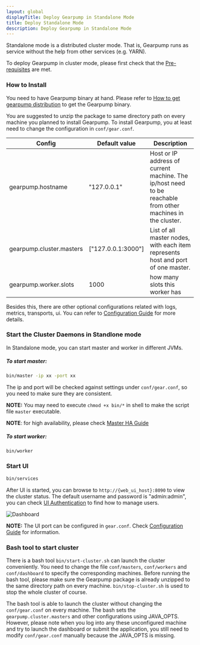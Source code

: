 ```yaml
---
layout: global
displayTitle: Deploy Gearpump in Standalone Mode
title: Deploy Standalone Mode
description: Deploy Gearpump in Standalone Mode
---
```


Standalone mode is a distributed cluster mode. That is, Gearpump runs as service without the help from other services (e.g. YARN).

To deploy Gearpump in cluster mode, please first check that the [Pre-requisites](hardware-requirement.html) are met.

### How to Install
You need to have Gearpump binary at hand. Please refer to [How to get gearpump distribution](get-gearpump-distribution.html) to get the Gearpump binary.

You are suggested to unzip the package to same directory path on every machine you planned to install Gearpump.
To install Gearpump, you at least need to change the configuration in `conf/gear.conf`.

Config	| Default value	| Description
------------ | ---------------|------------
gearpump.hostname	| "127.0.0.1"	 | Host or IP address of current machine. The ip/host need to be reachable from other machines in the cluster.
gearpump.cluster.masters |	["127.0.0.1:3000"] |	List of all master nodes, with each item represents host and port of one master.
gearpump.worker.slots	 | 1000 | how many slots this worker has

Besides this, there are other optional configurations related with logs, metrics, transports, ui. You can refer to [Configuration Guide](deployment-configuration.html) for more details.

### Start the Cluster Daemons in Standlone mode
In Standalone mode, you can start master and worker in different JVMs.

##### To start master:
```bash
bin/master -ip xx -port xx
```

The ip and port will be checked against settings under `conf/gear.conf`, so you need to make sure they are consistent.

**NOTE:** You may need to execute `chmod +x bin/*` in shell to make the script file `master` executable.

**NOTE**: for high availability, please check [Master HA Guide](deployment-ha.html)

##### To start worker:
```bash
bin/worker
```

### Start UI

```bash
bin/services
```

After UI is started, you can browse to `http://{web_ui_host}:8090` to view the cluster status.
The default username and password is "admin:admin", you can check
[UI Authentication](deployment-ui-authentication.html) to find how to manage users.

![Dashboard](img/dashboard.gif)

**NOTE:** The UI port can be configured in `gear.conf`. Check [Configuration Guide](deployment-configuration.html) for information.

### Bash tool to start cluster

There is a bash tool `bin/start-cluster.sh` can launch the cluster conveniently. You need to change the file `conf/masters`, `conf/workers` and `conf/dashboard` to specify the corresponding machines.
Before running the bash tool, please make sure the Gearpump package is already unzipped to the same directory path on every machine.
`bin/stop-cluster.sh` is used to stop the whole cluster of course.

The bash tool is able to launch the cluster without changing the `conf/gear.conf` on every machine. The bash sets the `gearpump.cluster.masters` and other configurations using JAVA_OPTS.
However, please note when you log into any these unconfigured machine and try to launch the dashboard or submit the application, you still need to modify `conf/gear.conf` manually because the JAVA_OPTS is missing.
